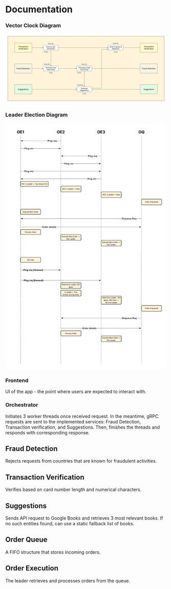 # Documentation

### Vector Clock Diagram

![vector_clock_diagram](Vector%20Clock%20Diagram.jpeg)

### Leader Election Diagram

![leader_election_diagram](Leader_election_diagram.png)

### Frontend

UI of the app - the point where users are expected to interact with.

### Orchestrator

Initiates 3 worker threads once received request. In the meantime, gRPC requests are sent to the implemented services: Fraud Detection, Transaction verification, and Suggestions. Then, finishes the threads and responds with corresponding response.

## Fraud Detection

Rejects requests from countries that are known for fraudulent activities. 

## Transaction Verification

Verifies based on card number length and numerical characters.

## Suggestions

Sends API request to Google Books and retrieves 3 most relevant books. If no such entities found, can use a static fallback list of books.

## Order Queue

A FIFO structure that stores incoming orders.

## Order Execution

The leader retrieves and processes orders from the queue.



